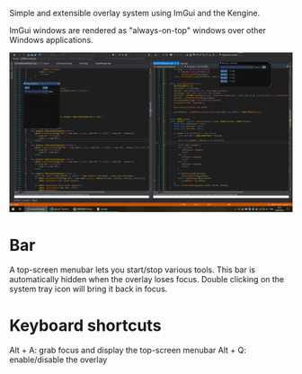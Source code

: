 Simple and extensible overlay system using ImGui and the Kengine.

ImGui windows are rendered as "always-on-top" windows over other Windows applications.

![koverlay](https://github.com/phisko/koverlay/blob/master/screenshot.png)

# Bar
A top-screen menubar lets you start/stop various tools. This bar is automatically hidden when the overlay loses focus. Double clicking on the system tray icon will bring it back in focus.

# Keyboard shortcuts
Alt + A: grab focus and display the top-screen menubar
Alt + Q: enable/disable the overlay
